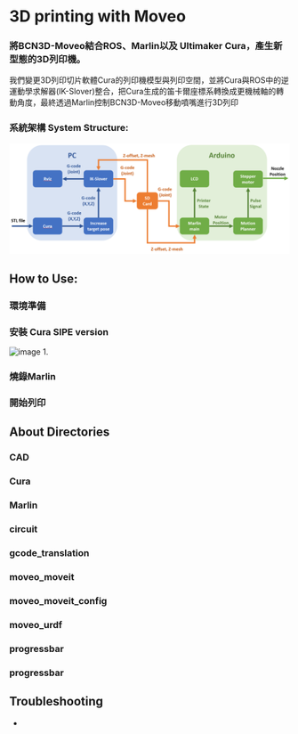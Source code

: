 # 3D printing with Moveo
### 將BCN3D-Moveo結合ROS、Marlin以及 Ultimaker Cura，產生新型態的3D列印機。
我們變更3D列印切片軟體Cura的列印機模型與列印空間，並將Cura與ROS中的逆運動學求解器(IK-Slover)整合，把Cura生成的笛卡爾座標系轉換成更機械軸的轉動角度，最終透過Marlin控制BCN3D-Moveo移動噴嘴進行3D列印
### 系統架構 System Structure:
![image](https://github.com/Szu-Chi/3d-printing-with-moveo/blob/Feature_Position_Control/system_structure.png)


## How to Use:
### 環境準備



### 安裝 Cura SIPE version
![image](https://github.com/Szu-Chi/3d-printing-with-moveo/blob/Feature_Position_Control/moveo.gif)
1. 

### 燒錄Marlin

### 開始列印

## About Directories
### CAD

### Cura

### Marlin

### circuit

### gcode_translation

### moveo_moveit

### moveo_moveit_config

### moveo_urdf

### progressbar

### progressbar

## Troubleshooting
- 